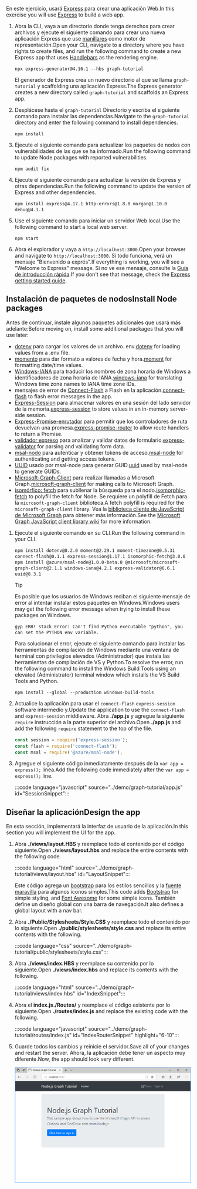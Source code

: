 <!-- markdownlint-disable MD002 MD041 -->

<span data-ttu-id="297d2-101">En este ejercicio, usará [Express](http://expressjs.com/) para crear una aplicación Web.</span><span class="sxs-lookup"><span data-stu-id="297d2-101">In this exercise you will use [Express](http://expressjs.com/) to build a web app.</span></span>

1. <span data-ttu-id="297d2-102">Abra la CLI, vaya a un directorio donde tenga derechos para crear archivos y ejecute el siguiente comando para crear una nueva aplicación Express que use [manillares](http://handlebarsjs.com/) como motor de representación.</span><span class="sxs-lookup"><span data-stu-id="297d2-102">Open your CLI, navigate to a directory where you have rights to create files, and run the following command to create a new Express app that uses [Handlebars](http://handlebarsjs.com/) as the rendering engine.</span></span>

    ```Shell
    npx express-generator@4.16.1 --hbs graph-tutorial
    ```

    <span data-ttu-id="297d2-103">El generador de Express crea un nuevo directorio al que se llama `graph-tutorial` y scaffolding una aplicación Express.</span><span class="sxs-lookup"><span data-stu-id="297d2-103">The Express generator creates a new directory called `graph-tutorial` and scaffolds an Express app.</span></span>

1. <span data-ttu-id="297d2-104">Desplácese hasta el `graph-tutorial` Directorio y escriba el siguiente comando para instalar las dependencias.</span><span class="sxs-lookup"><span data-stu-id="297d2-104">Navigate to the `graph-tutorial` directory and enter the following command to install dependencies.</span></span>

    ```Shell
    npm install
    ```

1. <span data-ttu-id="297d2-105">Ejecute el siguiente comando para actualizar los paquetes de nodos con vulnerabilidades de las que se ha informado.</span><span class="sxs-lookup"><span data-stu-id="297d2-105">Run the following command to update Node packages with reported vulnerabilities.</span></span>

    ```Shell
    npm audit fix
    ```

1. <span data-ttu-id="297d2-106">Ejecute el siguiente comando para actualizar la versión de Express y otras dependencias.</span><span class="sxs-lookup"><span data-stu-id="297d2-106">Run the following command to update the version of Express and other dependencies.</span></span>

    ```Shell
    npm install express@4.17.1 http-errors@1.8.0 morgan@1.10.0 debug@4.1.1
    ```

1. <span data-ttu-id="297d2-107">Use el siguiente comando para iniciar un servidor Web local.</span><span class="sxs-lookup"><span data-stu-id="297d2-107">Use the following command to start a local web server.</span></span>

    ```Shell
    npm start
    ```

1. <span data-ttu-id="297d2-108">Abra el explorador y vaya a `http://localhost:3000`.</span><span class="sxs-lookup"><span data-stu-id="297d2-108">Open your browser and navigate to `http://localhost:3000`.</span></span> <span data-ttu-id="297d2-109">Si todo funciona, verá un mensaje "Bienvenido a exprés".</span><span class="sxs-lookup"><span data-stu-id="297d2-109">If everything is working, you will see a "Welcome to Express" message.</span></span> <span data-ttu-id="297d2-110">Si no ve ese mensaje, consulte la [Guía de introducción rápida](http://expressjs.com/starter/generator.html).</span><span class="sxs-lookup"><span data-stu-id="297d2-110">If you don't see that message, check the [Express getting started guide](http://expressjs.com/starter/generator.html).</span></span>

## <a name="install-node-packages"></a><span data-ttu-id="297d2-111">Instalación de paquetes de nodos</span><span class="sxs-lookup"><span data-stu-id="297d2-111">Install Node packages</span></span>

<span data-ttu-id="297d2-112">Antes de continuar, instale algunos paquetes adicionales que usará más adelante:</span><span class="sxs-lookup"><span data-stu-id="297d2-112">Before moving on, install some additional packages that you will use later:</span></span>

- <span data-ttu-id="297d2-113">[dotenv](https://github.com/motdotla/dotenv) para cargar los valores de un archivo. env.</span><span class="sxs-lookup"><span data-stu-id="297d2-113">[dotenv](https://github.com/motdotla/dotenv) for loading values from a .env file.</span></span>
- <span data-ttu-id="297d2-114">[momento](https://github.com/moment/moment/) para dar formato a valores de fecha y hora.</span><span class="sxs-lookup"><span data-stu-id="297d2-114">[moment](https://github.com/moment/moment/) for formatting date/time values.</span></span>
- <span data-ttu-id="297d2-115">[Windows-IANA](https://github.com/rubenillodo/windows-iana) para traducir los nombres de zona horaria de Windows a identificadores de zona horaria de IANA.</span><span class="sxs-lookup"><span data-stu-id="297d2-115">[windows-iana](https://github.com/rubenillodo/windows-iana) for translating Windows time zone names to IANA time zone IDs.</span></span>
- <span data-ttu-id="297d2-116">mensajes de error de [Connect-Flash](https://github.com/jaredhanson/connect-flash) a Flash en la aplicación.</span><span class="sxs-lookup"><span data-stu-id="297d2-116">[connect-flash](https://github.com/jaredhanson/connect-flash) to flash error messages in the app.</span></span>
- <span data-ttu-id="297d2-117">[Express-Session](https://github.com/expressjs/session) para almacenar valores en una sesión del lado servidor de la memoria.</span><span class="sxs-lookup"><span data-stu-id="297d2-117">[express-session](https://github.com/expressjs/session) to store values in an in-memory server-side session.</span></span>
- <span data-ttu-id="297d2-118">[Express-Promise-enrutador](https://github.com/express-promise-router/express-promise-router) para permitir que los controladores de ruta devuelvan una promesa.</span><span class="sxs-lookup"><span data-stu-id="297d2-118">[express-promise-router](https://github.com/express-promise-router/express-promise-router) to allow route handlers to return a Promise.</span></span>
- <span data-ttu-id="297d2-119">[validador expreso](https://github.com/express-validator/express-validator) para analizar y validar datos de formulario.</span><span class="sxs-lookup"><span data-stu-id="297d2-119">[express-validator](https://github.com/express-validator/express-validator) for parsing and validating form data.</span></span>
- <span data-ttu-id="297d2-120">[msal-nodo](https://github.com/AzureAD/microsoft-authentication-library-for-js/tree/dev/lib/msal-node) para autenticar y obtener tokens de acceso.</span><span class="sxs-lookup"><span data-stu-id="297d2-120">[msal-node](https://github.com/AzureAD/microsoft-authentication-library-for-js/tree/dev/lib/msal-node) for authenticating and getting access tokens.</span></span>
- <span data-ttu-id="297d2-121">[UUID](https://github.com/uuidjs/uuid) usado por msal-node para generar GUID.</span><span class="sxs-lookup"><span data-stu-id="297d2-121">[uuid](https://github.com/uuidjs/uuid) used by msal-node to generate GUIDs.</span></span>
- <span data-ttu-id="297d2-122">[Microsoft-Graph-Client](https://github.com/microsoftgraph/msgraph-sdk-javascript) para realizar llamadas a Microsoft Graph.</span><span class="sxs-lookup"><span data-stu-id="297d2-122">[microsoft-graph-client](https://github.com/microsoftgraph/msgraph-sdk-javascript) for making calls to Microsoft Graph.</span></span>
- <span data-ttu-id="297d2-123">[isomórfico: fetch](https://github.com/matthew-andrews/isomorphic-fetch) para subllenar la búsqueda para el nodo.</span><span class="sxs-lookup"><span data-stu-id="297d2-123">[isomorphic-fetch](https://github.com/matthew-andrews/isomorphic-fetch) to polyfill the fetch for Node.</span></span> <span data-ttu-id="297d2-124">Se requiere un polyfill de Fetch para la `microsoft-graph-client` biblioteca.</span><span class="sxs-lookup"><span data-stu-id="297d2-124">A fetch polyfill is required for the `microsoft-graph-client` library.</span></span> <span data-ttu-id="297d2-125">Vea la [biblioteca cliente de JavaScript de Microsoft Graph](https://github.com/microsoftgraph/msgraph-sdk-javascript/wiki/Migration-from-1.x.x-to-2.x.x#polyfill-only-when-required) para obtener más información.</span><span class="sxs-lookup"><span data-stu-id="297d2-125">See the [Microsoft Graph JavaScript client library wiki](https://github.com/microsoftgraph/msgraph-sdk-javascript/wiki/Migration-from-1.x.x-to-2.x.x#polyfill-only-when-required) for more information.</span></span>

1. <span data-ttu-id="297d2-126">Ejecute el siguiente comando en su CLI.</span><span class="sxs-lookup"><span data-stu-id="297d2-126">Run the following command in your CLI.</span></span>

    ```Shell
    npm install dotenv@8.2.0 moment@2.29.1 moment-timezone@0.5.31 connect-flash@0.1.1 express-session@1.17.1 isomorphic-fetch@3.0.0
    npm install @azure/msal-node@1.0.0-beta.0 @microsoft/microsoft-graph-client@2.1.1 windows-iana@4.2.1 express-validator@6.6.1 uuid@8.3.1
    ```

    > [!TIP]
    > <span data-ttu-id="297d2-127">Es posible que los usuarios de Windows reciban el siguiente mensaje de error al intentar instalar estos paquetes en Windows.</span><span class="sxs-lookup"><span data-stu-id="297d2-127">Windows users may get the following error message when trying to install these packages on Windows.</span></span>
    >
    > ```Shell
    > gyp ERR! stack Error: Can't find Python executable "python", you can set the PYTHON env variable.
    > ```
    >
    > <span data-ttu-id="297d2-128">Para solucionar el error, ejecute el siguiente comando para instalar las herramientas de compilación de Windows mediante una ventana de terminal con privilegios elevados (Administrador) que instala las herramientas de compilación de VS y Python.</span><span class="sxs-lookup"><span data-stu-id="297d2-128">To resolve the error, run the following command to install the Windows Build Tools using an elevated (Administrator) terminal window which installs the VS Build Tools and Python.</span></span>
    >
    > ```Shell
    > npm install --global --production windows-build-tools
    > ```

1. <span data-ttu-id="297d2-129">Actualice la aplicación para usar el `connect-flash` `express-session` software intermedio y.</span><span class="sxs-lookup"><span data-stu-id="297d2-129">Update the application to use the `connect-flash` and `express-session` middleware.</span></span> <span data-ttu-id="297d2-130">Abra **./app.js** y agregue la siguiente `require` instrucción a la parte superior del archivo.</span><span class="sxs-lookup"><span data-stu-id="297d2-130">Open **./app.js** and add the following `require` statement to the top of the file.</span></span>

    ```javascript
    const session = require('express-session');
    const flash = require('connect-flash');
    const msal = require('@azure/msal-node');
    ```

1. <span data-ttu-id="297d2-131">Agregue el siguiente código inmediatamente después de la `var app = express();` línea.</span><span class="sxs-lookup"><span data-stu-id="297d2-131">Add the following code immediately after the `var app = express();` line.</span></span>

    :::code language="javascript" source="../demo/graph-tutorial/app.js" id="SessionSnippet":::

## <a name="design-the-app"></a><span data-ttu-id="297d2-132">Diseñar la aplicación</span><span class="sxs-lookup"><span data-stu-id="297d2-132">Design the app</span></span>

<span data-ttu-id="297d2-133">En esta sección, implementará la interfaz de usuario de la aplicación.</span><span class="sxs-lookup"><span data-stu-id="297d2-133">In this section you will implement the UI for the app.</span></span>

1. <span data-ttu-id="297d2-134">Abra **./views/layout.HBS** y reemplace todo el contenido por el código siguiente.</span><span class="sxs-lookup"><span data-stu-id="297d2-134">Open **./views/layout.hbs** and replace the entire contents with the following code.</span></span>

    :::code language="html" source="../demo/graph-tutorial/views/layout.hbs" id="LayoutSnippet":::

    <span data-ttu-id="297d2-135">Este código agrega un [bootstrap](http://getbootstrap.com/) para los estilos sencillos y la [fuente maravilla](https://fontawesome.com/) para algunos iconos simples.</span><span class="sxs-lookup"><span data-stu-id="297d2-135">This code adds [Bootstrap](http://getbootstrap.com/) for simple styling, and [Font Awesome](https://fontawesome.com/) for some simple icons.</span></span> <span data-ttu-id="297d2-136">También define un diseño global con una barra de navegación.</span><span class="sxs-lookup"><span data-stu-id="297d2-136">It also defines a global layout with a nav bar.</span></span>

1. <span data-ttu-id="297d2-137">Abra **./Public/Stylesheets/Style.CSS** y reemplace todo el contenido por lo siguiente.</span><span class="sxs-lookup"><span data-stu-id="297d2-137">Open **./public/stylesheets/style.css** and replace its entire contents with the following.</span></span>

    :::code language="css" source="../demo/graph-tutorial/public/stylesheets/style.css":::

1. <span data-ttu-id="297d2-138">Abra **./views/index.HBS** y reemplace su contenido por lo siguiente.</span><span class="sxs-lookup"><span data-stu-id="297d2-138">Open **./views/index.hbs** and replace its contents with the following.</span></span>

    :::code language="html" source="../demo/graph-tutorial/views/index.hbs" id="IndexSnippet":::

1. <span data-ttu-id="297d2-139">Abra el **index.js./Routes/** y reemplace el código existente por lo siguiente.</span><span class="sxs-lookup"><span data-stu-id="297d2-139">Open **./routes/index.js** and replace the existing code with the following.</span></span>

    :::code language="javascript" source="../demo/graph-tutorial/routes/index.js" id="IndexRouterSnippet" highlight="6-10":::

1. <span data-ttu-id="297d2-140">Guarde todos los cambios y reinicie el servidor.</span><span class="sxs-lookup"><span data-stu-id="297d2-140">Save all of your changes and restart the server.</span></span> <span data-ttu-id="297d2-141">Ahora, la aplicación debe tener un aspecto muy diferente.</span><span class="sxs-lookup"><span data-stu-id="297d2-141">Now, the app should look very different.</span></span>

    ![Una captura de pantalla de la Página principal rediseñada](./images/create-app-01.png)
